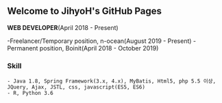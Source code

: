 ## Welcome to JihyoH's GitHub Pages

**WEB DEVELOPER**(April 2018 - Present)

-Freelancer/Temporary position, n-ocean(August 2019 - Present)
-Permanent position, Boinit(April 2018 - October 2019)

### Skill
```
- Java 1.8, Spring Framework(3.x, 4.x), MyBatis, Html5, php 5.5 이상, JQuery, Ajax, JSTL, css, javascript(ES5, ES6)
- R, Python 3.6
```


